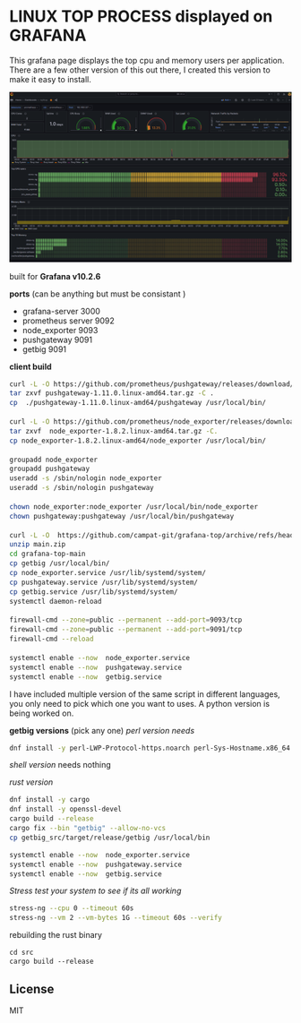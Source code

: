 # **LINUX TOP PROCESS displayed on GRAFANA**

This grafana page displays the top cpu and memory users per application. There are a few other version of this out there, I created this version to make it easy to install. 


![App Screenshot](top.png)

 built for **Grafana v10.2.6**




**ports**  (can be anything but must be consistant )
- grafana-server 3000
- prometheus server 9092
- node_exporter 9093
- pushgateway 9091
- getbig 9091

**client build**
```sh
curl -L -O https://github.com/prometheus/pushgateway/releases/download/v1.11.0/pushgateway-1.11.0.linux-amd64.tar.gz
tar zxvf pushgateway-1.11.0.linux-amd64.tar.gz -C .
cp  ./pushgateway-1.11.0.linux-amd64/pushgateway /usr/local/bin/

curl -L -O https://github.com/prometheus/node_exporter/releases/download/v1.8.2/node_exporter-1.8.2.linux-amd64.tar.gz
tar zxvf  node_exporter-1.8.2.linux-amd64.tar.gz -C.
cp node_exporter-1.8.2.linux-amd64/node_exporter /usr/local/bin/

groupadd node_exporter
groupadd pushgateway
useradd -s /sbin/nologin node_exporter
useradd -s /sbin/nologin pushgateway

chown node_exporter:node_exporter /usr/local/bin/node_exporter
chown pushgateway:pushgateway /usr/local/bin/pushgateway

curl -L -O  https://github.com/campat-git/grafana-top/archive/refs/heads/main.zip
unzip main.zip
cd grafana-top-main
cp getbig /usr/local/bin/
cp node_exporter.service /usr/lib/systemd/system/
cp pushgateway.service /usr/lib/systemd/system/
cp getbig.service /usr/lib/systemd/system/
systemctl daemon-reload

firewall-cmd --zone=public --permanent --add-port=9093/tcp
firewall-cmd --zone=public --permanent --add-port=9091/tcp
firewall-cmd --reload

systemctl enable --now  node_exporter.service
systemctl enable --now  pushgateway.service
systemctl enable --now  getbig.service
```

I have included multiple version of the same script in different languages, you only need to pick which one you want to uses. A python version is being worked on.

**getbig versions**  (pick any one)
*perl version needs*
```sh
dnf install -y perl-LWP-Protocol-https.noarch perl-Sys-Hostname.x86_64
```
*shell version* 
needs nothing

*rust version*
```sh
dnf install -y cargo
dnf install -y openssl-devel
cargo build --release
cargo fix --bin "getbig" --allow-no-vcs
cp getbig_src/target/release/getbig /usr/local/bin
```

```sh
systemctl enable --now  node_exporter.service
systemctl enable --now  pushgateway.service
systemctl enable --now  getbig.service
```

*Stress test your system to see if its all working*

```sh
stress-ng --cpu 0 --timeout 60s
stress-ng --vm 2 --vm-bytes 1G --timeout 60s --verify
```

rebuilding the rust binary 
```
cd src
cargo build --release
```

## License

MIT

